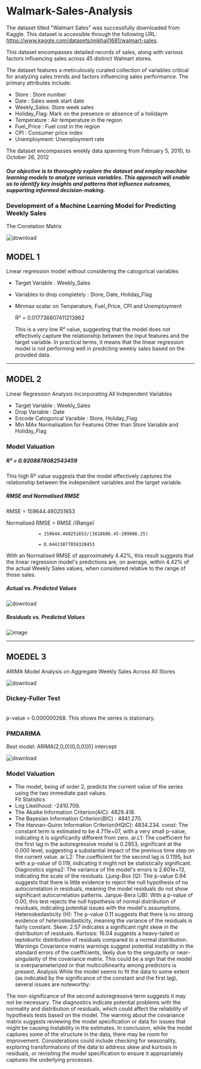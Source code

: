 # Walmark-Sales-Analysis


The dataset titled "Walmart Sales" was successfully downloaded from Kaggle. This dataset is accessible through the following URL: https://www.kaggle.com/datasets/mikhail1681/walmart-sales.

This dataset encompasses detailed records of sales, along with various factors influencing sales across 45 distinct Walmart stores. 

The dataset features a meticulously curated collection of variables critical for analyzing sales trends and factors influencing sales performance. The primary attributes include:

- Store       : Store number 
- Date        : Sales week start date 
- Weekly_Sales: Store week sales 
- Holiday_Flag: Mark on the presence or absence of a holidaym 
- Temperature : Air temperature in the region 
- Fuel_Price  : Fuel cost in the region 
- CPI         : Consumer price index 
- Unemployment: Unemployment rate

The dataset encompasses weekly data spanning from February 5, 2010, to October 26, 2012

##### Our objective is to thoroughly explore the dataset and employ machine learning models to analyze various variables. This approach will enable us to identify key insights and patterns that influence outcomes, supporting informed decision-making.

### Development of a Machine Learning Model for Predicting Weekly Sales

The Correlation Matrix

![download](https://github.com/sidiquegithub/Walmark-Sales-Analysis/assets/110783832/c3f6a5f0-e1d6-4abf-b454-00ec8167cf21)

## MODEL 1


Linear regression model without considering the catogorical variables

- Target Variable : Weekly_Sales
- Variables to drop completely : Store, Date, Holiday_Flag
- Minmax scalar on Temperature, Fuel_Price, CPI and Unemployment

   R² = 0.017736807411213862

   This is a very low R² value, suggesting that the model does not effectively capture the relationship between the input features and the target variable. In practical terms, it means that the linear regression 
   model is not performing well in predicting weekly sales based on the provided data.

--------------------------------------
## MODEL 2

Linear Regression Analysis Incorporating All Independent Variables

- Target Variable : Weekly_Sales
- Drop Variable   : Date
- Encode Catogorical Varaible : Store, Holiday_Flag
- Min MAx Normalisation for Features Other than Store Variable and Holiday_Flag


### Model Valuation

##### R² = 0.9208878082543459

This high R² value suggests that the model effectively captures the relationship between the independent variables and the target variable.





##### RMSE and Normalised RMSE

RMSE = 159644.460251653

Normalised RMSE = RMSE /(Range) 

                = 159644.460251653/(3818686.45-209986.25) 
                
                = 0.04423877058328453

   With an Normalised RMSE of approximately 4.42%, this result suggests that the linear regression model's predictions are, on average, within 4.42% of the actual Weekly Sales values, when considered relative to 
   the range of those sales.
         

##### Actual vs. Predicted Values 

![download](https://github.com/sidiquegithub/Walmark-Sales-Analysis/assets/110783832/9df04398-b881-4e44-899b-a4e007a5b3d9) 

##### Residuals vs. Predicted Values

![image](https://github.com/sidiquegithub/Walmark-Sales-Analysis/assets/110783832/a545f43d-9d10-448c-ba34-7bfe4fd78cd0) 

----------------------------------------
## MOEDEL 3 

ARIMA Model Analysis on Aggregate Weekly Sales Across All Stores

![download](https://github.com/sidiquegithub/Walmark-Sales-Analysis/assets/110783832/eafcf82b-90b9-415f-8a75-62d804bbd54a)

### Dickey-Fuller Test
<br> p-value = 0.000000268.
This shows the series is stationary.

### PMDARIMA
Best model:  ARIMA(2,0,0)(0,0,0)[0] intercept

![download](https://github.com/sidiquegithub/Walmark-Sales-Analysis/assets/110783832/e4275d30-d87c-4b3a-a07a-5082a80a7cc5)


### Model Valuation
- The model, being of order 2, predicts the current value of the series using the two immediate past values.
<br>Fit Statistics
- Log Likelihood: -2410.709.
- The Akaike Information Criterion(AIC): 4829.418.
- The Bayesian Information Criterion(BIC) : 4841.270.  
- The Hannan-Quinn Information Criterion(HQIC): 4834.234.
const: The constant term is estimated to be 4.711e+07, with a very small p-value, indicating it is significantly different from zero.
ar.L1: The coefficient for the first lag in the autoregressive model is 0.2953, significant at the 0.000 level, suggesting a substantial impact of the previous time step on the current value.
ar.L2: The coefficient for the second lag is 0.1195, but with a p-value of 0.119, indicating it might not be statistically significant.
Diagnostics
sigma2: The variance of the model's errors is 2.601e+13, indicating the scale of the residuals.
Ljung-Box (Q): The p-value 0.94 suggests that there is little evidence to reject the null hypothesis of no autocorrelation in residuals, meaning the model residuals do not show significant autocorrelation patterns.
Jarque-Bera (JB): With a p-value of 0.00, this test rejects the null hypothesis of normal distribution of residuals, indicating potential issues with the model's assumptions.
Heteroskedasticity (H): The p-value 0.11 suggests that there is no strong evidence of heteroskedasticity, meaning the variance of the residuals is fairly constant.
Skew: 2.57 indicates a significant right skew in the distribution of residuals.
Kurtosis: 16.04 suggests a heavy-tailed or leptokurtic distribution of residuals compared to a normal distribution.
Warnings
Covariance matrix warnings suggest potential instability in the standard errors of the coefficients, likely due to the singularity or near-singularity of the covariance matrix. This could be a sign that the model is overparameterized or that multicollinearity among predictors is present.
Analysis
While the model seems to fit the data to some extent (as indicated by the significance of the constant and the first lag), several issues are noteworthy:

The non-significance of the second autoregressive term suggests it may not be necessary.
The diagnostics indicate potential problems with the normality and distribution of residuals, which could affect the reliability of hypothesis tests based on the model.
The warning about the covariance matrix suggests reviewing the model specification or data for issues that might be causing instability in the estimates.
In conclusion, while the model captures some of the structure in the data, there may be room for improvement. Considerations could include checking for seasonality, exploring transformations of the data to address skew and kurtosis in residuals, or revisiting the model specification to ensure it appropriately captures the underlying processes.
